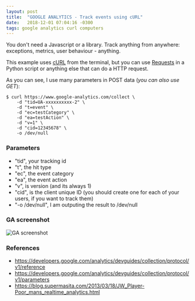 ```yaml
---
layout: post
title:  "GOOGLE ANALYTICS - Track events using cURL"
date:   2018-12-01 07:04:16 -0300
tags: google analytics curl computers 
---
```

You don't need a Javascript or a library. Track anything from anywhere: exceptions, metrics, user behaviour - anything.

This example uses [cURL](https://curl.haxx.se/) from the terminal, but you can use [Requests](http://docs.python-requests.org/en/master/) in a Python script or anything else that can do a HTTP request. 

As you can see, I use many parameters in POST data (_you can also use GET_):
```
$ curl https://www.google-analytics.com/collect \
    -d "tid=UA-xxxxxxxxxx-2" \
    -d "t=event" \ 
    -d "ec=testCategory" \ 
    -d "ea=testAction" \ 
    -d "v=1" \ 
    -d "cid=12345678" \
    -o /dev/null
```

### Parameters
* "tid", your tracking id
* "t", the hit type
* "ec", the event category
* "ea", the event action
* "v", is version (and its always 1)
* "cid", is the client unique ID (you should create one for each of your users, if you want to track them)
* "-o /dev/null", I am outputing the result to /dev/null

### GA screenshot
![GA screenshot](https://blog.supermasita.com/assets/posts_pics/2018-12-01-GOOGLE_ANALYTICS-Track_events_using_cURL.pic01.png)


### References
* <https://developers.google.com/analytics/devguides/collection/protocol/v1/reference>
* <https://developers.google.com/analytics/devguides/collection/protocol/v1/parameters>
* <https://blog.supermasita.com/2013/03/18/JW_Player-Poor_mans_realtime_analytics.html>
